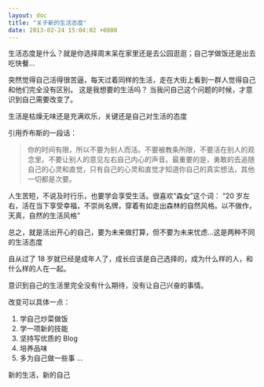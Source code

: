 ```yaml
---
layout: doc
title: "关于新的生活态度"
date: 2013-02-24 15:04:02 +0800
---
```


生活态度是什么？就是你选择周末呆在家里还是去公园逛逛；自己学做饭还是出去吃快餐...

突然觉得自己活得很苦逼，每天过着同样的生活，走在大街上看到一群人觉得自己和他们完全没有区别。
这是我想要的生活吗？
当我问自己这个问题的时候，才意识到自己需要改变了。

生活是枯燥无味还是充满欢乐，关键还是自己对生活的态度

引用乔布斯的一段话：

> 你的时间有限，所以不要为别人而活。不要被教条所限，不要活在别人的观念里。不要让别人的意见左右自己内心的声音。最重要的是，勇敢的去追随自己的心灵和直觉，只有自己的心灵和直觉才知道你自己的真实想法，其他一切都是次要。

人生苦短，不说及时行乐，也要学会享受生活。很喜欢“森女”这个词：
“20 岁左右，活在当下享受幸福，不崇尚名牌，穿着有如走出森林的自然风格。以不做作，天真，自然的生活风格”

总之，就是活出开心的自己，要为未来做打算，但不要为未来忧虑...这是两种不同的生活态度

自从过了 18 岁就已经是成年人了，成长应该是自己选择的，成为什么样的人，和什么样的人在一起。

意识到自己的生活里完全没有什么期待，没有让自己兴奋的事情。

改变可以具体一点：

1. 学自己炒菜做饭
2. 学一项新的技能
3. 坚持写优质的 Blog
4. 培养品味
5. 多为自己做一些事
   ...

新的生活，新的自己
